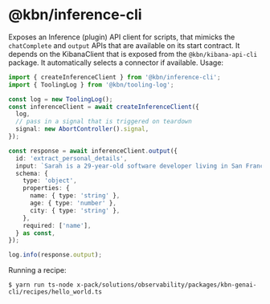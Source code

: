 # @kbn/inference-cli

Exposes an Inference (plugin) API client for scripts, that mimicks the `chatComplete`
and `output` APIs that are available on its start contract. It depends on the KibanaClient
that is exposed from the `@kbn/kibana-api-cli` package. It automatically selects a
connector if available. Usage:

```ts
import { createInferenceClient } from '@kbn/inference-cli';
import { ToolingLog } from '@kbn/tooling-log';

const log = new ToolingLog();
const inferenceClient = await createInferenceClient({
  log,
  // pass in a signal that is triggered on teardown
  signal: new AbortController().signal,
});

const response = await inferenceClient.output({
  id: 'extract_personal_details',
  input: `Sarah is a 29-year-old software developer living in San Francisco.`,
  schema: {
    type: 'object',
    properties: {
      name: { type: 'string' },
      age: { type: 'number' },
      city: { type: 'string' },
    },
    required: ['name'],
  } as const,
});

log.info(response.output);
```

Running a recipe:

```
$ yarn run ts-node x-pack/solutions/observability/packages/kbn-genai-cli/recipes/hello_world.ts
```
